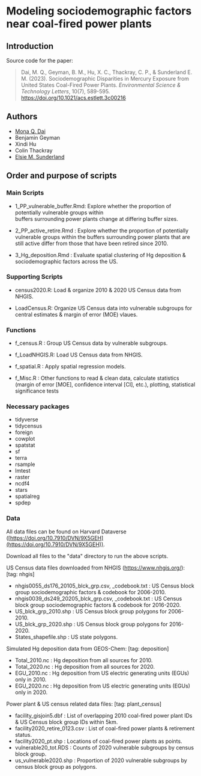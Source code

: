 # Modeling sociodemographic factors near coal-fired power plants
## Introduction
Source code for the paper:
> Dai, M. Q., Geyman, B. M., Hu, X. C., Thackray, C. P., & Sunderland E. M. (2023). Sociodemographic Disparities in Mercury Exposure from United States Coal-Fired Power Plants. *Environmental Science & Technology Letters*, 10(7), 589-595. <a href="https://doi.org/10.1021/acs.estlett.3c00216">https://doi.org/10.1021/acs.estlett.3c00216</a>

## Authors
* [Mona Q. Dai](https://scholar.harvard.edu/monadai)
* Benjamin Geyman
* Xindi Hu
* Colin Thackray
* [Elsie M. Sunderland](https://bgc.seas.harvard.edu/)

##  Order and purpose of scripts
### Main Scripts
- 1_PP_vulnerable_buffer.Rmd: Explore whether the proportion of potentially vulnerable groups within    
                              buffers surrounding power plants change at differing buffer sizes.
                              
- 2_PP_active_retire.Rmd    : Explore whether the proportion of potentially vulnerable groups within the                               buffers surrounding power plants that are still active differ from those                                that have been retired since 2010.

- 3_Hg_deposition.Rmd       : Evaluate spatial clustering of Hg deposition & sociodemographic factors                                 across the US.


### Supporting Scripts
- census2020.R: Load & organize 2010 & 2020 US Census data from NHGIS.

- LoadCensus.R: Organize US Census data into vulnerable subgroups for central
                estimates & margin of error (MOE) vlaues.


### Functions
- f_census.R   : Group US Census data by vulnerable subgroups.

- f_LoadNHGIS.R: Load US Census data from NHGIS.

- f_spatial.R  : Apply spatial regression models.

- f_Misc.R     : Other functions to read & clean data, calculate statistics 
                 (margin of error [MOE], confidence interval [CI], etc.), 
                 plotting, statistical significance tests


### Necessary packages
- tidyverse
- tidycensus
- foreign
- cowplot
- spatstat
- sf
- terra
- rsample 
- lmtest
- raster
- ncdf4
- stars
- spatialreg
- spdep


### Data
All data files can be found on Harvard Dataverse
([https://doi.org/10.7910/DVN/9X5GEH](https://doi.org/10.7910/DVN/9X5GEH)).

Download all files to the "data" directory to run the above scripts. 

US Census data files downloaded from NHGIS (https://www.nhgis.org/):
[tag: nhgis]
- nhgis0055_ds176_20105_blck_grp.csv, _codebook.txt : US Census block group sociodemographic factors & 
                                                      codebook for 2006-2010.
- nhgis0039_ds249_20205_blck_grp.csv, _codebook.txt : US Census block group sociodemographic factors & 
                                                      codebook for 2016-2020.
- US_blck_grp_2010.shp : US Census block group polygons for 2006-2010.
- US_blck_grp_2020.shp : US Census block group polygons for 2016-2020.
- States_shapefile.shp : US state polygons.

Simulated Hg deposition data from GEOS-Chem:
[tag: deposition]
- Total_2010.nc : Hg deposition from all sources for 2010.
- Total_2020.nc : Hg deposition from all sources for 2020.
- EGU_2010.nc   : Hg deposition from US electric generating units (EGUs) only in 2010.
- EGU_2020.nc   : Hg deposition from US electric generating units (EGUs) only in 2020.

Power plant & US census related data files:
[tag: plant_census]
- facility_gisjoin5.dbf        : List of overlapping 2010 coal-fired power plant IDs & 
                                 US Census block group IDs within 5km.
- facility2020_retire_0123.csv : List of coal-fired power plants & retirement status.
- facility2020_pt.shp          : Locations of coal-fired power plants as points.
- vulnerable20_tot.RDS         : Counts of 2020 vulnerable subgroups by census block group.
- us_vulnerable2020.shp        : Proportion of 2020 vulnerable subgroups by census block group as polygons.
  


